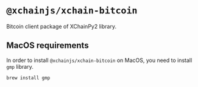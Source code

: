 # `@xchainjs/xchain-bitcoin`

Bitcoin client package of XChainPy2 library.

## MacOS requirements

In order to install `@xchainjs/xchain-bitcoin` on MacOS, you need to install `gmp` library. 
```bash
brew install gmp
``` 